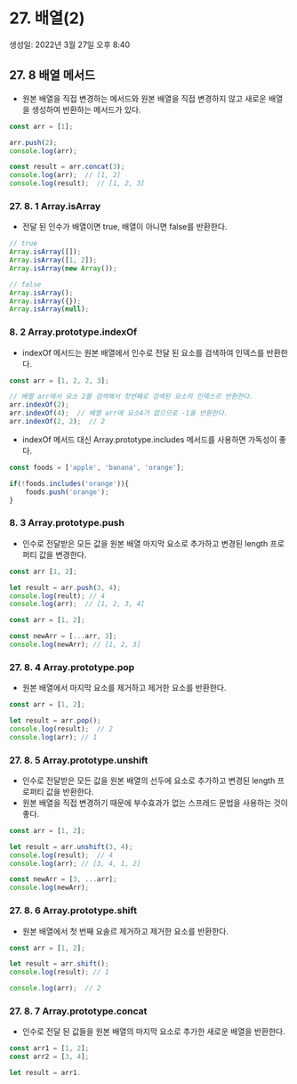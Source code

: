 # 27. 배열(2)

생성일: 2022년 3월 27일 오후 8:40

## 27. 8 배열 메서드

- 원본 배열을 직접 변경하는 메서드와 원본 배열을 직접 변경하지 않고 새로운 배열을 생성하여 반환하는 메서드가 있다.

```jsx
const arr = [1];

arr.push(2);
console.log(arr);

const result = arr.concat(3);
console.log(arr);  // [1, 2]
console.log(result);  // [1, 2, 3]
```

### 27. 8. 1 Array.isArray

- 전달 된 인수가 배열이면 true, 배열이 아니면 false를 반환한다.

```jsx
// true
Array.isArray([]);
Array.isArray([1, 2]);
Array.isArray(new Array());

// false
Array.isArray();
Array.isArray({});
Array.isArray(null);
```

### 8. 2 Array.prototype.indexOf

- indexOf 메서드는 원본 배열에서 인수로 전달 된 요소를 검색하여 인덱스를 반환한다.

```jsx
const arr = [1, 2, 2, 3];

// 배열 arr에서 요소 2를 검색해서 첫번째로 검색된 요소의 인덱스르 반환한다.
arr.indexOf(2);
arr.indexOf(4);  // 배열 arr에 요소4가 없으므로 -1을 반환한다.
arr.indexOf(2, 2);  // 2

```

- indexOf 메서드 대신 Array.prototype.includes 메서드를 사용하면 가독성이 좋다.

```jsx
const foods = ['apple', 'banana', 'orange'];

if(!foods.includes('orange')){
	foods.push('orange');
}
```

### 8. 3 Array.prototype.push

- 인수로 전달받은 모든 값을 원본 배열 마지막 요소로 추가하고 변경된 length 프로퍼티 값을 변경한다.

```jsx
const arr [1, 2];

let result = arr.push(3, 4);
console.log(reult); // 4
console.log(arr);  // [1, 2, 3, 4]

const arr = [1, 2];

const newArr = [...arr, 3];
console.log(newArr); // [1, 2, 3]
```

### 27. 8. 4 Array.prototype.pop

- 원본 배열에서 마지막 요소를 제거하고 제거한 요소를 반환한다.

```jsx
const arr = [1, 2];

let result = arr.pop();
console.log(result);  // 2
console.log(arr); // 1
```

### 27. 8. 5 Array.prototype.unshift

- 인수로 전달받은 모든 값을 원본 배열의 선두에 요소로 추가하고 변경된 length 프로퍼티 값을 반환한다.
- 원본 배열을 직접 변경하기 때문에 부수효과가 없는 스프레드 문법을 사용하는 것이 좋다.

```jsx
const arr = [1, 2];

let result = arr.unshift(3, 4);
console.log(result);  // 4
console.log(arr); // [3, 4, 1, 2]

const newArr = [3, ...arr];
console.log(newArr);
```

### 27. 8. 6 Array.prototype.shift

- 원본 배열에서 첫 번째 요솔르 제거하고 제거한 요소를 반환한다.

```jsx
const arr = [1, 2];

let result = arr.shift();
console.log(result); // 1

console.log(arr);  // 2
```

### 27. 8. 7 Array.prototype.concat

- 인수로 전달 된 값들을 원본 배열의 마지막 요소로 추가한 새로운 배열을 반환한다.

```jsx
const arr1 = [1, 2];
const arr2 = [3, 4];

let result = arr1.
```